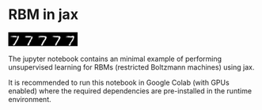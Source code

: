 # RBM in jax

![](https://github.com/PeaBrane/rbm_jax/blob/main/mnist.gif)

The jupyter notebook contains an minimal example of performing unsupervised learning for RBMs (restricted Boltzmann machines) using jax. 

It is recommended to run this notebook in Google Colab (with GPUs enabled) where the required dependencies are pre-installed in the runtime environment.
